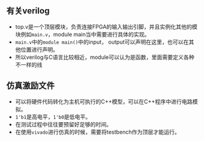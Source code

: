 ## 有关verilog
- top.v是一个顶层模块，负责连接FPGA的输入输出引脚，并且实例化其他的模块例如`main.v`，module main当中需要进行具体的实现。
- `main.v`中的`module main()`中的input， output可以声明在这里，也可以在其他位置进行声明。
- 所以verilog与C语言比较相近，module可以认为是函数，里面需要定义各种不一样的线
## 仿真激励文件
- 可以将硬件代码转化为主机可执行的C++模型，可以在C++程序中进行电路模拟。
- `1'b1`是高电平，`1'b0`是低电平。
- 在测试过程中往往要预留好足够的时间。
- 在使用`vivado`进行仿真的时候，需要将testbench作为顶层才能运行。